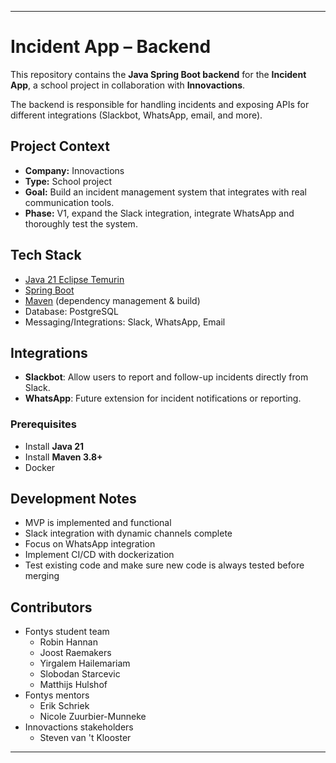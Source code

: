 
---

# Incident App – Backend

This repository contains the **Java Spring Boot backend** for the **Incident App**, a school project in collaboration with **Innovactions**.

The backend is responsible for handling incidents and exposing APIs for different integrations (Slackbot, WhatsApp, email, and more).

## Project Context

* **Company:** Innovactions
* **Type:** School project
* **Goal:** Build an incident management system that integrates with real communication tools.
* **Phase:** V1, expand the Slack integration, integrate WhatsApp and thoroughly test the system.

## Tech Stack

* [Java 21 Eclipse Temurin](https://adoptium.net/)
* [Spring Boot](https://spring.io/projects/spring-boot)
* [Maven](https://maven.apache.org/) (dependency management & build)
* Database: PostgreSQL
* Messaging/Integrations: Slack, WhatsApp, Email

## Integrations

* **Slackbot**: Allow users to report and follow-up incidents directly from Slack.
* **WhatsApp**: Future extension for incident notifications or reporting.

### Prerequisites

* Install **Java 21**
* Install **Maven 3.8+**
* Docker

## Development Notes

* MVP is implemented and functional
* Slack integration with dynamic channels complete
* Focus on WhatsApp integration
* Implement CI/CD with dockerization
* Test existing code and make sure new code is always tested before merging

## Contributors

* Fontys student team
  * Robin Hannan
  * Joost Raemakers
  * Yirgalem Hailemariam
  * Slobodan Starcevic
  * Matthijs Hulshof
* Fontys mentors
  * Erik Schriek
  * Nicole Zuurbier-Munneke
* Innovactions stakeholders
  * Steven van 't Klooster

---
